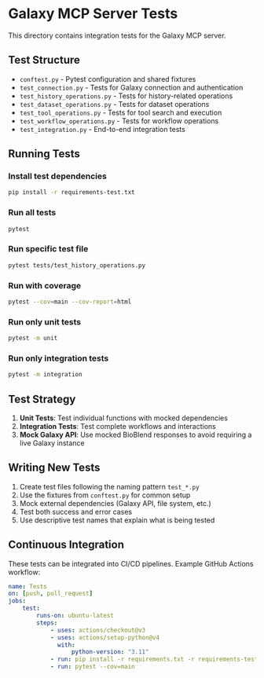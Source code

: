 # Galaxy MCP Server Tests

This directory contains integration tests for the Galaxy MCP server.

## Test Structure

- `conftest.py` - Pytest configuration and shared fixtures
- `test_connection.py` - Tests for Galaxy connection and authentication
- `test_history_operations.py` - Tests for history-related operations
- `test_dataset_operations.py` - Tests for dataset operations
- `test_tool_operations.py` - Tests for tool search and execution
- `test_workflow_operations.py` - Tests for workflow operations
- `test_integration.py` - End-to-end integration tests

## Running Tests

### Install test dependencies

```bash
pip install -r requirements-test.txt
```

### Run all tests

```bash
pytest
```

### Run specific test file

```bash
pytest tests/test_history_operations.py
```

### Run with coverage

```bash
pytest --cov=main --cov-report=html
```

### Run only unit tests

```bash
pytest -m unit
```

### Run only integration tests

```bash
pytest -m integration
```

## Test Strategy

1. **Unit Tests**: Test individual functions with mocked dependencies
2. **Integration Tests**: Test complete workflows and interactions
3. **Mock Galaxy API**: Use mocked BioBlend responses to avoid requiring a live Galaxy instance

## Writing New Tests

1. Create test files following the naming pattern `test_*.py`
2. Use the fixtures from `conftest.py` for common setup
3. Mock external dependencies (Galaxy API, file system, etc.)
4. Test both success and error cases
5. Use descriptive test names that explain what is being tested

## Continuous Integration

These tests can be integrated into CI/CD pipelines. Example GitHub Actions workflow:

```yaml
name: Tests
on: [push, pull_request]
jobs:
    test:
        runs-on: ubuntu-latest
        steps:
            - uses: actions/checkout@v3
            - uses: actions/setup-python@v4
              with:
                  python-version: "3.11"
            - run: pip install -r requirements.txt -r requirements-test.txt
            - run: pytest --cov=main
```
